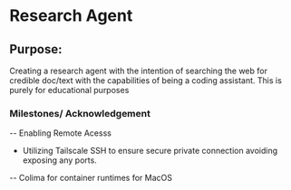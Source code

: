 # Research Agent
## Purpose:
Creating a research agent with the intention of searching the web for credible doc/text with the capabilities of being a coding assistant. 
This is purely for educational purposes 

### Milestones/ Acknowledgement
-- Enabling Remote Acesss
  - Utilizing Tailscale SSH to ensure secure private connection avoiding exposing any ports.

-- Colima for container runtimes for MacOS
